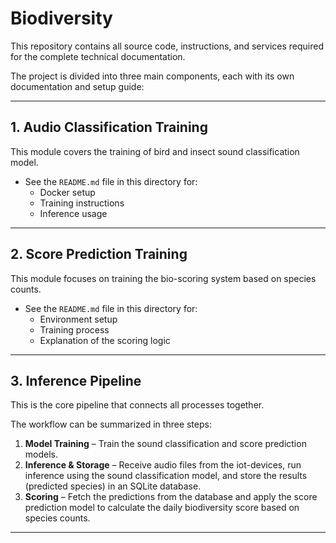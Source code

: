 # Biodiversity

This repository contains all source code, instructions, and services required for the complete technical documentation.  

The project is divided into three main components, each with its own documentation and setup guide:  

---

## 1. Audio Classification Training  

This module covers the training of bird and insect sound classification model.  
- See the `README.md` file in this directory for:  
  - Docker setup  
  - Training instructions  
  - Inference usage  

---

## 2. Score Prediction Training  

This module focuses on training the bio-scoring system based on species counts.  
- See the `README.md` file in this directory for:  
  - Environment setup  
  - Training process  
  - Explanation of the scoring logic  

---

## 3. Inference Pipeline  

This is the core pipeline that connects all processes together.  

The workflow can be summarized in three steps:  

1. **Model Training** – Train the sound classification and score prediction models.  
2. **Inference & Storage** – Receive audio files from the iot-devices, run inference using the sound classification model, and store the results (predicted species) in an SQLite database.  
3. **Scoring** – Fetch the predictions from the database and apply the score prediction model to calculate the daily biodiversity score based on species counts.  

---
